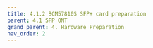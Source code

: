 ```yaml
---
title: 4.1.2 BCM57810S SFP+ card preparation
parent: 4.1 SFP ONT
grand_parent: 4. Hardware Preparation
nav_order: 2
---
```


